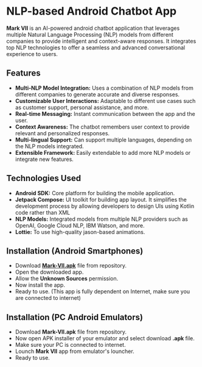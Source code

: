 # NLP-based Android Chatbot App
**Mark VII** is an AI-powered android chatbot application that leverages multiple Natural Language Processing (NLP) models from different companies to provide intelligent and context-aware responses. It integrates top NLP technologies to offer a seamless and advanced conversational experience to users.

## Features
* **Multi-NLP Model Integration:** Uses a combination of NLP models from different companies to generate accurate and diverse responses.
* **Customizable User Interactions:** Adaptable to different use cases such as customer support, personal assistance, and more.
* **Real-time Messaging:** Instant communication between the app and the user.
* **Context Awareness:** The chatbot remembers user context to provide relevant and personalized responses.
* **Multi-lingual Support:** Can support multiple languages, depending on the NLP models integrated.
* **Extensible Framework:** Easily extendable to add more NLP models or integrate new features.
   
## Technologies Used
* **Android SDK:** Core platform for building the mobile application.
* **Jetpack Compose:** UI toolkit for building app layout. It simplifies the development process by allowing developers to design UIs using Kotlin code rather than XML
* **NLP Models:** Integrated models from multiple NLP providers such as OpenAI, Google Cloud NLP, IBM Watson, and more.
* **Lottie:** To use high-quality jason-based animations.

## Installation (Android Smartphones)
* Download [**Mark-VII.apk**](https://github.com/daemon-001/Mark-VII/releases/latest) file from repository.
* Open the downloaded app.
* Allow the **Unknown Sources** permission.
* Now install the app.
* Ready to use. (This app is fully dependent on Internet, make sure you are connected to internet)

## Installation (PC Android Emulators)
* Download **Mark-VII.apk** file from repository.
* Now open APK installer of your emulator and select download **.apk** file.
* Make sure your PC is connected to internet.
* Lounch **Mark VII** app from emulator's louncher.
* Ready to use.

